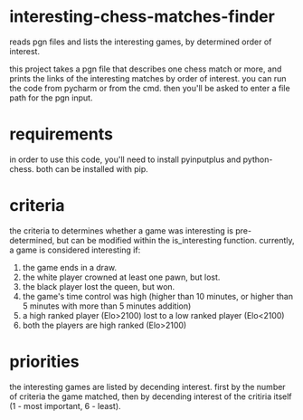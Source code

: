 # interesting-chess-matches-finder
reads pgn files and lists the interesting games, by determined order of interest.

this project takes a pgn file that describes one chess match or more, and prints the links of the interesting matches by order of interest.
you can run the code from pycharm or from the cmd. then you'll be asked to enter a file path for the pgn input. 

# requirements
in order to use this code, you'll need to install pyinputplus and python-chess. both can be installed with pip.

# criteria
the criteria to determines whether a game was interesting is pre-determined, but can be modified within the is_interesting function.
currently, a game is considered interesting if:
1. the game ends in a draw.
2. the white player crowned at least one pawn, but lost.
3. the black player lost the queen, but won.
4. the game's time control was high (higher than 10 minutes, or higher than 5 minutes with more than 5 minutes addition)
5. a high ranked player (Elo>2100) lost to a low ranked player (Elo<2100)
6. both the players are high ranked (Elo>2100)

# priorities
the interesting games are listed by decending interest. first by the number of criteria the game matched, then by decending 
interest of the critiria itself (1 - most important, 6 - least).
